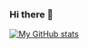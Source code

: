 ### Hi there 👋

[![My GitHub stats](https://github-readme-stats.vercel.app/api?username=PeterNdomano)](https://github.com/PeterNdomano/github-readme-stats)

